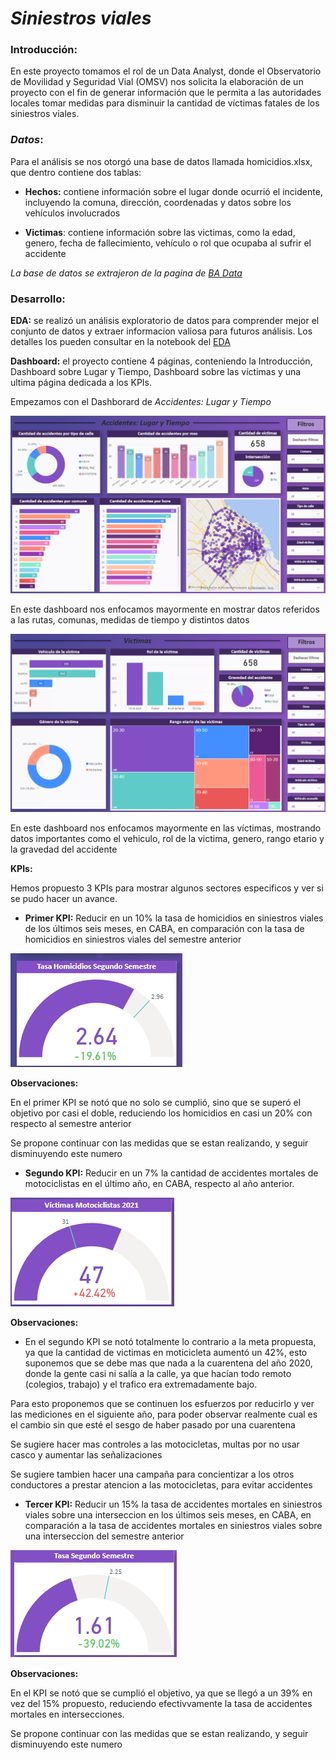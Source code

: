 # *Siniestros viales*

### **Introducción**:

En este proyecto tomamos el rol de un Data Analyst, donde el Observatorio de Movilidad y Seguridad Vial (OMSV) nos solicita la elaboración de un proyecto con el fin de generar información que le permita a las autoridades locales tomar medidas para disminuir la cantidad de víctimas fatales de los siniestros viales.

### *Datos*:
Para el análisis se nos otorgó una base de datos llamada homicidios.xlsx, que dentro contiene dos tablas:
* **Hechos:** contiene información sobre el lugar donde ocurrió el incidente, incluyendo la comuna, dirección, coordenadas y datos sobre los vehículos involucrados

* **Victimas**: contiene información sobre las victimas, como la edad, genero, fecha de fallecimiento, vehículo o rol que ocupaba al sufrir el accidente

*La base de datos se extrajeron de la pagina de [BA Data](https://data.buenosaires.gob.ar/dataset/)*

### Desarrollo:

**EDA:** se realizó un análisis exploratorio de datos para comprender mejor el conjunto de datos y extraer informacion valiosa para futuros análisis. Los detalles los pueden consultar en la notebook del [EDA](content/notebooks/EDA.ipynb)

**Dashboard:** el proyecto contiene 4 páginas, conteniendo la Introducción, Dashboard sobre Lugar y Tiempo, Dashboard sobre las víctimas y una ultima página dedicada a los KPIs.

Empezamos con el Dashborard de *Accidentes: Lugar y Tiempo*

![alt text](<content/images/Dashboard 1.png>)

En este dashboard nos enfocamos mayormente en mostrar datos referidos a las rutas, comunas, medidas de tiempo y distintos datos

![alt text](<content/images/Dashboard 2 Victimas.PNG>)

En este dashboard nos enfocamos mayormente en las víctimas, mostrando datos importantes como el vehiculo, rol de la victima, genero, rango etario y la gravedad del accidente



**KPIs:**

Hemos propuesto 3 KPIs para mostrar algunos sectores especificos y ver si se pudo hacer un avance.


* **Primer KPI:** Reducir en un 10% la tasa de homicidios en siniestros viales de los últimos seis meses, en CABA, en comparación con la tasa de homicidios en siniestros viales del semestre anterior

![alt text](content/images/kpi1.PNG)

**Observaciones:**

En el primer KPI se notó que no solo se cumplió, sino que se superó el objetivo por casi el doble, reduciendo los homicidios en casi un 20% con respecto al semestre anterior

Se propone continuar con las medidas que se estan realizando, y seguir disminuyendo este numero

* **Segundo KPI:** Reducir en un 7% la cantidad de accidentes mortales de motociclistas en el último año, en CABA, respecto al año anterior.

![alt text](<content/images/KPI 2.PNG>)

**Observaciones:**

* En el segundo KPI se notó totalmente lo contrario a la meta propuesta, ya que la cantidad de victimas en moticicleta aumentó un 42%, esto suponemos que se debe mas que nada a la cuarentena del año 2020, donde la gente casi ni salía a la calle, ya que hacían todo remoto (colegios, trabajo) y el trafico era extremadamente bajo.

Para esto proponemos que se continuen los esfuerzos por reducirlo y ver las mediciones en el siguiente año, para poder observar realmente cual es el cambio sin que esté el sesgo de haber pasado por una cuarentena

Se sugiere hacer mas controles a las motocicletas, multas por no usar casco y aumentar las señalizaciones

Se sugiere tambien hacer una campaña para concientizar a los otros conductores a prestar atencion a las motocicletas, para evitar accidentes

* **Tercer KPI:** Reducir un 15% la tasa de accidentes mortales en siniestros viales sobre una interseccion en los últimos seis meses, en CABA, en comparación a la tasa de accidentes mortales en siniestros viales sobre una interseccion del semestre anterior

![alt text](<content/images/KPI 3.PNG>)

**Observaciones:**

En el KPI se notó que se cumplió el objetivo, ya que se llegó a un 39% en vez del 15% propuesto, reduciendo efectivvamente la tasa de accidentes mortales en intersecciones.

Se propone continuar con las medidas que se estan realizando, y seguir disminuyendo este numero

